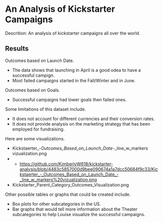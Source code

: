 # An Analysis of Kickstarter Campaigns
Descrition: An analysis of kickstarter campaigns all over the world. 


## Results

Outcomes based on Launch Date.
- The data shows that launching in April is a good odea to have a successful campign. 
- Most failed campaigns started in the Fall/Winter and in June. 

Outcomes based on Goals.
- Successful campaigns had lower goals then failed ones. 

Some limitations of this dataset include. 
- It does not account for different currencies and their conversion rates.
- It does not provide analysis on the marketing strategy that has been employed for fundraising. 

Here are some visualizations.
- Kickstaerter_-_Outcomes_Based_on_Launch_Date_-_line_w_markers vizualization.png
- - https://github.com/KimberlyW618/kickstarter-analysis/blob/4483c5857000d9bee090674a1a7dcc50684f9c33/Kickstaerter_-_Outcomes_Based_on_Launch_Date_-_line_w_markers%20vizualization.png
- Kickstarter_Parent_Category_Outcomes_Visualization.png

Other possible tables or graphs that could be created include.
- Box plots for other subcategories in the US. 
- Bar graphs that would tell more information about the Theater subcategories to help Louise visualize the successful campaigns. 
